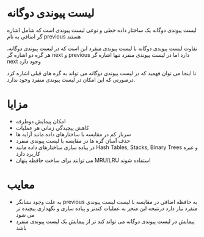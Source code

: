 # لیست پیوندی دوگانه

لیست پیوندی دوگانه یک ساختار داده خطی و نوعی لیست پیوندی است که شامل اشاره گر اضافی به نام previous هستند

تفاوت لیست پیوندی دوگانه با لیست پیوندی منفرد این است که در لیست پیوندی دوگانه، هر گره دو اشاره گر next و previous دارد اما در لیست پیوندی منفرد تنها اشاره گر next وجود دارد

تا اینجا می توان فهمید که در لیست پیوندی دوگانه می تواند به گره های قبلی اشاره کرد درصورتی که این امکان در لیست پیوندی منفرد وجود ندارد.

# مزایا

- امکان پیمایش دوطرفه
- کاهش پیچیدگی زمانی هر عملیات
- سربار کم در مقایسه با ساختارهای داده مانند آرایه ها
- حذف آسان گره ها در مقایسه با لیست پیوندی منفرد
- در پیاده سازی ساختارهای داده مانند Hash Tables, Stacks, Binary Trees و غیره کاربرد دارد
- می توانند برای ساخت حافظه پنهان MRU/LRU استفاده شوند

# معایب

- به علت وجود نشانگر previous به حافظه اضافی در مقایسه با لیست لیست پیوندی منفرد نیاز دارد درنتیجه این منجر به عملیات کندتر و پیاده سازی و نگهداری پیچیده تر می شود
- پیمایش در لیست پیوندی دوگانه می تواند کند تر از پیمایش یک لیست پیوندی منفرد باشد